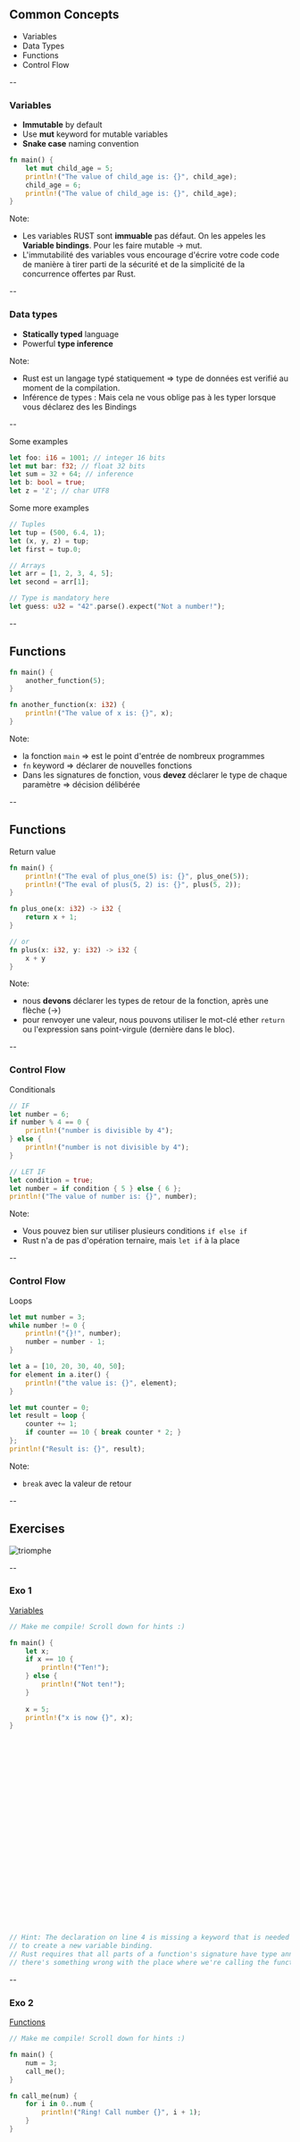 
## Common Concepts

* Variables
* Data Types
* Functions
* Control Flow

--

### Variables

* **Immutable** by default <!-- .element: class="beige" -->
* Use **mut** keyword for mutable variables <!-- .element: class="beige" -->
* **Snake case** naming convention <!-- .element: class="beige" -->


```rust
fn main() {
    let mut child_age = 5;
    println!("The value of child_age is: {}", child_age);
    child_age = 6;
    println!("The value of child_age is: {}", child_age);
}
``` 
<!-- .element: class="fragment" data-fragment-index="2" --> 

Note:
- Les variables RUST sont **immuable** pas défaut. On les appeles les **Variable bindings**. Pour les faire mutable -> mut.
- L'immutabilité des variables vous encourage d'écrire votre code code de manière à tirer parti de la sécurité et de la simplicité de la concurrence offertes par Rust.

--

### Data types

* **Statically typed** language <!-- .element: class="beige" -->
* Powerful **type inference** <!-- .element: class="beige" -->

Note:
- Rust est un langage typé statiquement => type de données est verifié au moment de la compilation.
- Inférence de types : Mais cela ne vous oblige pas à les typer lorsque vous déclarez des les Bindings

--

Some examples 

```rust
let foo: i16 = 1001; // integer 16 bits
let mut bar: f32; // float 32 bits
let sum = 32 + 64; // inference
let b: bool = true;
let z = 'ℤ'; // char UTF8
```

Some more examples
<!-- .element: class="fragment" data-fragment-index="2" --> 

```rust
// Tuples
let tup = (500, 6.4, 1);
let (x, y, z) = tup;
let first = tup.0;

// Arrays
let arr = [1, 2, 3, 4, 5];
let second = arr[1];

// Type is mandatory here
let guess: u32 = "42".parse().expect("Not a number!");
```
<!-- .element: class="fragment" data-fragment-index="2" -->

--

## Functions

```rust
fn main() {
    another_function(5);
}

fn another_function(x: i32) {
    println!("The value of x is: {}", x);
}
```

Note:
- la fonction ```main``` => est le point d'entrée de nombreux programmes
- ```fn``` keyword => déclarer de nouvelles fonctions
- Dans les signatures de fonction, vous **devez** déclarer le type de chaque paramètre => décision délibérée

--

## Functions 
Return value <!-- .element: class="beige" -->

```rust
fn main() {
    println!("The eval of plus_one(5) is: {}", plus_one(5));
    println!("The eval of plus(5, 2) is: {}", plus(5, 2));
}

fn plus_one(x: i32) -> i32 {
    return x + 1;
}

// or
fn plus(x: i32, y: i32) -> i32 {
    x + y
}
```

Note:
- nous **devons** déclarer les types de retour de la fonction, après une flèche (->)
- pour renvoyer une valeur, nous pouvons utiliser le mot-clé ether ```return``` ou l'expression sans point-virgule (dernière dans le bloc).

--

### Control Flow
Conditionals <!-- .element: class="beige" -->

```rust
// IF
let number = 6;
if number % 4 == 0 {
    println!("number is divisible by 4");
} else {
    println!("number is not divisible by 4");
}
```

```rust
// LET IF
let condition = true;
let number = if condition { 5 } else { 6 };
println!("The value of number is: {}", number);
```
<!-- .element: class="fragment" data-fragment-index="2" --> 


Note:
- Vous pouvez bien sur utiliser plusieurs conditions ```if else if```
- Rust n'a de pas d'opération ternaire, mais ```let if``` à la place

--

### Control Flow
Loops <!-- .element: class="beige" -->

```rust
let mut number = 3;
while number != 0 {
    println!("{}!", number);
    number = number - 1;
}
```

```rust
let a = [10, 20, 30, 40, 50];
for element in a.iter() {
    println!("the value is: {}", element);
}
```

```rust
let mut counter = 0;
let result = loop {
    counter += 1;
    if counter == 10 { break counter * 2; }
};
println!("Result is: {}", result);
```
<!-- .element: class="fragment" data-fragment-index="2" --> 

Note:
- ```break``` avec la valeur de retour

--

## Exercises

![triomphe](https://xebia-france.github.io/xke-rs/images/triomphe.png) <!-- .element: class="borderless medium" -->

--

### Exo 1

<div><a href="https://doc.rust-lang.org/book/second-edition/ch03-01-variables-and-mutability.html" target="_blank">Variables</a></div>
<!-- .element: class="small" -->

```rust
// Make me compile! Scroll down for hints :)

fn main() {
    let x;
    if x == 10 {
        println!("Ten!");
    } else {
        println!("Not ten!");
    }
    
    x = 5;
    println!("x is now {}", x);
}


























// Hint: The declaration on line 4 is missing a keyword that is needed in Rust
// to create a new variable binding.
// Rust requires that all parts of a function's signature have type annotations,
// there's something wrong with the place where we're calling the function.
```
<!-- .element: class="playground" -->


--

### Exo 2

<div><a href="https://doc.rust-lang.org/book/second-edition/ch03-01-variables-and-mutability.html" target="_blank">Functions</a></div>
<!-- .element: class="small" -->

```rust
// Make me compile! Scroll down for hints :)

fn main() {
    num = 3;
    call_me();
}

fn call_me(num) {
    for i in 0..num {
        println!("Ring! Call number {}", i + 1);
    }
}


























// Hint: The declaration on line 4 is missing a keyword that is needed in Rust
// to create a new variable binding.
// Rust requires that all parts of a function's signature have type annotations,
// there's something wrong with the place where we're calling the function.
```
<!-- .element: class="playground" -->

--

### Exo 3

<div><a href="https://doc.rust-lang.org/book/second-edition/ch03-01-variables-and-mutability.html" target="_blank">Functions</a></div>
<!-- .element: class="small" -->

```rust
// Make me compile! Scroll down for hints :)

// This store is having a sale where if the price is an even number, you get
// 10 (money unit) off, but if it's an odd number, it's 3 (money unit) less.

fn main() {
    let original_price = 51;
    println!("Your sale price is {}", sale_price(original_price));
}

fn sale_price(price: i32) -> {
    if is_even(price) {
        price - 10
    } else {
        price - 3
    }
}

fn is_even(num: i32) -> bool {
    num % 2 == 0;
}



















// 1) The error message points to line 11 and says it expects a type after the
// `->`. This is where the function's return type should be-- take a look at
// the `is_even` function for an example!
//
// 2) a really common error that can be fixed by removing one character.
// It happens because Rust distinguishes between expressions and statements: expressions return
// a value and statements don't. We want to return a value from the `square` function, but it
// isn't returning one right now...
```
<!-- .element: class="playground" -->

--

### Exo 4

<div><a href="https://doc.rust-lang.org/book/second-edition/ch03-05-control-flow.html" target="_blank">Control Flow</a></div>
<!-- .element: class="small" -->

```rust
pub fn bigger(a: i32, b:i32) -> i32 {
    // Complete this function to return the bigger number!
    // Do not use:
    // - return
    // - another function call
    // - additional variables
    // Scroll down for hints.
}

#[cfg(test)]
mod tests {
    use super::*;

    #[test]
    fn ten_is_bigger_than_eight() {
        assert_eq!(10, bigger(10, 8));
    }

    #[test]
    fn fortytwo_is_bigger_than_thirtytwo() {
        assert_eq!(42, bigger(32, 42));
    }
}

















// It's possible to do this in one line if you would like!
// Some similar examples from other languages:
// - In C(++) this would be: `a > b ? a : b`
// - In Python this would be:  `a if a > b else b`
// Remember in Rust that:
// - the `if` condition does not need to be surrounded by parentheses
// - `if`/`else` conditionals are expressions
// - Each condition is followed by a `{}` block.
```
<!-- .element: class="playground" -->

